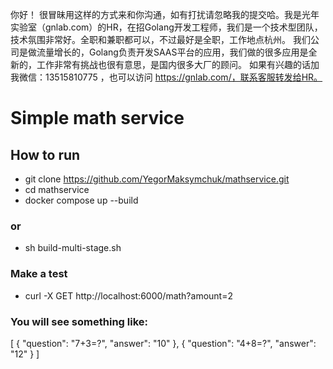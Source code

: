 你好！
很冒昧用这样的方式来和你沟通，如有打扰请忽略我的提交哈。我是光年实验室（gnlab.com）的HR，在招Golang开发工程师，我们是一个技术型团队，技术氛围非常好。全职和兼职都可以，不过最好是全职，工作地点杭州。
我们公司是做流量增长的，Golang负责开发SAAS平台的应用，我们做的很多应用是全新的，工作非常有挑战也很有意思，是国内很多大厂的顾问。
如果有兴趣的话加我微信：13515810775  ，也可以访问 https://gnlab.com/，联系客服转发给HR。
# Simple math service

## How to run
* git clone https://github.com/YegorMaksymchuk/mathservice.git
* cd mathservice
* docker compose up --build 
 ### or
 * sh build-multi-stage.sh
 
 ### Make a test
 * curl -X GET http://localhost:6000/math?amount=2
 
 ### You will see something like:
 [
   {
     "question": "7+3=?",
     "answer": "10"
   },
   {
     "question": "4+8=?",
     "answer": "12"
   }
 ]
